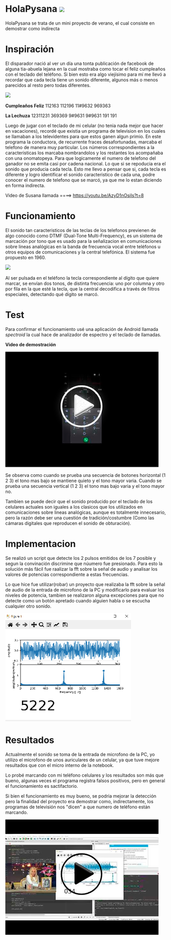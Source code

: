 # HolaPysana <img src="https://viapais.cdncimeco.com/media/cache/resolve/vertical_small/https://viapais.com.ar/files/2019/11/20191121150913_40287521_0_body.jpg" width="70">




HolaPysana se trata de un mini proyecto de verano, el cual consiste en demostrar como indirecta


# Inspiración

El disparador nació al ver un día una tonta publicación de facebook de alguna tia-abuela lejana en la cual mostraba como tocar el feliz cumpleaños con el teclado del teléfono. Si bien esto era algo viejísimo para mí me llevó a recordar que cada tecla tiene un sonido diferente, algunos más o menos parecidos al resto pero todas diferentes.

<img src="https://cdn.memegenerator.es/imagenes/memes/full/4/30/4305748.jpg" width="200">

**Cumpleaños Feliz** 112163 112196 11#9632 969363

**La Lechuza** 12311231 369369 9#9631 9#9631 191 191

Luego de jugar con el teclado de mi celular (no tenia nada mejor que hacer en vacaciones), recordé que existia un programa de television en los cuales se llamaban a los televidentes para que estos ganen algun primio. En este programa la conductora, de recurrente fraces desafortunadas, marcaba el telefono de manera muy particular. Los números correspondientes a la caracteristicas los marcaba nombrandolos y los restantes los acompañaba con una onomatopeya. Para que logicamente el numero de telefono del ganador no se emita casi por cadena nacional. Lo que si se repoducia era el sonido que producia cada tecla. Esto me llevo a pensar que si, cada tecla es diferente y logro identificar el sonido caracteristico de cada una, podre conocer el numero de telefono que se marcó, ya que me lo estan diciendo en forma indirecta.


Video de Susana llamada  ====>   https://youtu.be/AzyD1nOsiIs?t=8


# Funcionamiento

El sonido tan caracteristicos de las teclas de los telefonos previenen de algo conocido como DTMF (Dual-Tone Multi-Frequency), es un sistema de marcación por tono que es usado para la señalizacion en comunicaciones sobre lineas analógicas en la banda de frecuencia vocal entre teléfonos u otros equipos de comunicaciones y la central telefónica. El sistema  fue propuesto en 1960.

<img src="https://ptolemy.berkeley.edu/eecs20/week2/keypad.gif" width="200">


Al ser pulsada en el teléfono la tecla correspondiente al dígito que quiere marcar, se envían dos tonos, de distinta frecuencia: uno por columna y otro por fila en la que esté la tecla, que la central decodifica a través de filtros especiales, detectando qué dígito se marcó.


# Test

Para confirmar el funcionamiento usé una aplicación de Android llamada _spectroid_ la cual hace de analizador de espectro y el teclado de llamadas.

**Video de demostración**

[![VIDEO DE SU!](v1.png)](https://www.youtube.com/watch?v=5eLWga3Dr_0)

Se observa como cuando se prueba una secuencia de botones horizontal (1 2 3) el tono mas bajo se mantiene quieto y el tono mayor varia. Cuando se prueba una secuencia vertical (1 2 3) el tono mas bajo varia y el tono mayor no.

Tambien se puede decir que el sonido producido por el teclado de los celulares actuales son iguales a los clasicos que los utilizados en  comunicaciones sobre lineas analógicas, aunque es totalmente innecesario, pero la razón debe ser una cuestión de tradición/costumbre (Como las cámaras digitales que reproducen el sonido de obturación).


# Implementacion


Se realizó un script que detecte los 2 pulsos emitidos de los 7 posible y segun la convinación discrimine que núumero fue presionado. Para esto la solución más fácil fue raalizar la fft sobre la señal de audio y analisar los valores de potencias correspondiente a estas frecuencias. 

Lo que hice fue utilizar(robar) un proyecto que realizaba la fft sobre la señal de audio de la entrada de microfono de la PC y modificarlo para evaluar los niveles de potencia, tambien se realizaron alguna excepciones para que no detecte como un botón apretado cuando alguien habla o se escucha cualquier otro sonido. 

![Screenshot](imag.PNG)

# Resultados

Actualmente el sonido se toma de la entrada de microfono de la PC, yo utilizo el microfono de unos auriculares de un celular, ya que tuve mejore resultados que con el micro interno de la notebook. 

Lo probé marcando con mi teléfono celulares y los resultados son más que bueno, algunas veces el programa registra falsos positivos, pero en general el funcionamiento es sactifactorio.

Si bien el funcionamiento es muy bueno, se podria mejorar la detección pero la finalidad del proyecto era demostrar como, indirectamente, los programas de televisión nos "dicen" a que numero de teléfono están marcando.

[![VIDEO DE SU!](v2.png)](https://www.youtube.com/watch?v=19ofkjRaJQc)
